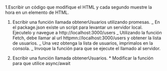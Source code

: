 1.Escribir un código que modifique el HTML y cada segundo muestre la hora en un elemento de HTML.

1. Escribir una función llamada obtenerUsuarios utilizando promesas. _ En el package.json existe un script para levantar un servidor local. Ejecutelo y navegue a http://localhost:3000/users _ Utilizando la función Fetch, debe llamar al url httpmn://localhost:3000/users y obtener la lista de usuarios. _ Una vez obtenga la lista de usuarios, imprimalos en la consola. _ Invoque la función para que se ejecute el llamado al servidor.

1. Escribir una función llamada obtenerUsuarios. \* Modificar la función para que utilice async/await
